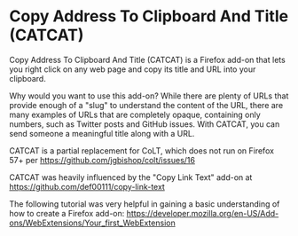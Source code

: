 # Copy Address To Clipboard And Title (CATCAT)

Copy Address To Clipboard And Title (CATCAT) is a Firefox add-on that lets you right click on any web page and copy its title and URL into your clipboard.

Why would you want to use this add-on? While there are plenty of URLs that provide enough of a "slug" to understand the content of the URL, there are many examples of URLs that are completely opaque, containing only numbers, such as Twitter posts and GitHub issues. With CATCAT, you can send someone a meaningful title along with a URL.

CATCAT is a partial replacement for CoLT, which does not run on Firefox 57+ per https://github.com/jgbishop/colt/issues/16

CATCAT was heavily influenced by the "Copy Link Text" add-on at https://github.com/def00111/copy-link-text

The following tutorial was very helpful in gaining a basic understanding of how to create a Firefox add-on: https://developer.mozilla.org/en-US/Add-ons/WebExtensions/Your_first_WebExtension
